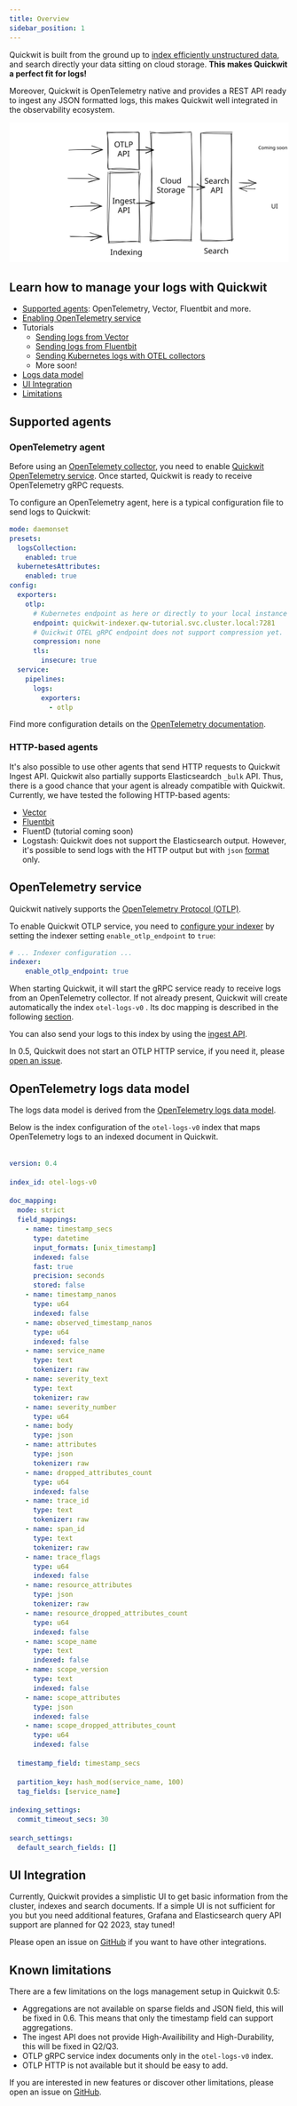 ```yaml
---
title: Overview
sidebar_position: 1
---
```


Quickwit is built from the ground up to [index efficiently unstructured data](../guides/schemaless.md), and search directly your data sitting on cloud storage. **This makes Quickwit a perfect fit for logs!**

Moreover, Quickwit is OpenTelemetry native and provides a REST API ready to ingest any JSON formatted logs, this makes Quickwit well integrated in the observability ecosystem.

![Quickwit Logs Management Overview](../assets/images/logs-management-overview.svg)

## Learn how to manage your logs with Quickwit

- [Supported agents](#supported-agents): OpenTelemetry, Vector, Fluentbit and more.
- [Enabling OpenTelemetry service](#opentelemetry-service)
- Tutorials
  - [Sending logs from Vector](./send-logs-from-vector-to-quickwit.md)
  - [Sending logs from Fluentbit](./send-logs-from-vector-to-quickwit.md)
  - [Sending Kubernetes logs with OTEL collectors](./deploy-quickwit-otel-with-helm.md)
  - More soon!
- [Logs data model](#logs-data-model)
- [UI Integration](#ui-integration)
- [Limitations](#limitations)




## Supported agents

### OpenTelemetry agent

Before using an [OpenTelemety collector](https://opentelemetry.io/docs/collector/), you need to enable [Quickwit OpenTelemetry service](#opentelemetry-service).
Once started, Quickwit is ready to receive OpenTelemetry gRPC requests.

To configure an OpenTelemetry agent, here is a typical configuration file to send logs to Quickwit:

```yaml
mode: daemonset
presets:
  logsCollection:
    enabled: true
  kubernetesAttributes:
    enabled: true
config:
  exporters:
    otlp:
      # Kubernetes endpoint as here or directly to your local instance localhost:7281
      endpoint: quickwit-indexer.qw-tutorial.svc.cluster.local:7281
      # Quickwit OTEL gRPC endpoint does not support compression yet.
      compression: none
      tls:
        insecure: true
  service:
    pipelines:
      logs:
        exporters:
          - otlp
```

Find more configuration details on the [OpenTelemetry documentation](https://opentelemetry.io/docs/collector/configuration/).

### HTTP-based agents

It's also possible to use other agents that send HTTP requests to Quickwit Ingest API. Quickwit also partially supports Elasticseardch `_bulk` API. Thus, there is a good chance that your agent is already compatible with Quickwit.
Currently, we have tested the following HTTP-based agents:

- [Vector](./send-logs-from-vector-to-quickwit.md)
- [Fluentbit](./send-logs-from-fluentbit-to-quickwit.md)
- FluentD (tutorial coming soon)
- Logstash: Quickwit does not support the Elasticsearch output. However, it's possible to send logs with the HTTP output but with `json` [format](https://www.elastic.co/guide/en/logstash/current/plugins-outputs-http.html) only.

## OpenTelemetry service

Quickwit natively supports the [OpenTelemetry Protocol (OTLP)](https://opentelemetry.io/docs/reference/specification/protocol/otlp/).

To enable Quickwit OTLP service, you need to [configure your indexer](/docs/configuration/node-config.md) by setting the indexer setting `enable_otlp_endpoint` to `true`:

```yaml title=node-config.yaml
# ... Indexer configuration ...
indexer:
    enable_otlp_endpoint: true
```

When starting Quickwit, it will start the gRPC service ready to receive logs from an OpenTelemetry collector. If not already present, Quickwit will create automatically the index `otel-logs-v0` . Its doc mapping is described in the following [section](#opentelemetry-logs-data-model).

You can also send your logs to this index by using the [ingest API](/docs/reference/rest-api.md#ingest-data-into-an-index).

In 0.5, Quickwit does not start an OTLP HTTP service, if you need it, please [open an issue](https://github.com/quickwit-oss/quickwit).

## OpenTelemetry logs data model

The logs data model is derived from the [OpenTelemetry logs data model](https://opentelemetry.io/docs/reference/specification/logs/data-model/).

Below is the index configuration of the `otel-logs-v0` index that maps OpenTelemetry logs to an indexed document in Quickwit. 

```yaml

version: 0.4

index_id: otel-logs-v0

doc_mapping:
  mode: strict
  field_mappings:
    - name: timestamp_secs
      type: datetime
      input_formats: [unix_timestamp]
      indexed: false
      fast: true
      precision: seconds
      stored: false
    - name: timestamp_nanos
      type: u64
      indexed: false
    - name: observed_timestamp_nanos
      type: u64
      indexed: false
    - name: service_name
      type: text
      tokenizer: raw
    - name: severity_text
      type: text
      tokenizer: raw
    - name: severity_number
      type: u64
    - name: body
      type: json
    - name: attributes
      type: json
      tokenizer: raw
    - name: dropped_attributes_count
      type: u64
      indexed: false
    - name: trace_id
      type: text
      tokenizer: raw
    - name: span_id
      type: text
      tokenizer: raw
    - name: trace_flags
      type: u64
      indexed: false
    - name: resource_attributes
      type: json
      tokenizer: raw
    - name: resource_dropped_attributes_count
      type: u64
      indexed: false
    - name: scope_name
      type: text
      indexed: false
    - name: scope_version
      type: text
      indexed: false
    - name: scope_attributes
      type: json
      indexed: false
    - name: scope_dropped_attributes_count
      type: u64
      indexed: false

  timestamp_field: timestamp_secs

  partition_key: hash_mod(service_name, 100)
  tag_fields: [service_name]

indexing_settings:
  commit_timeout_secs: 30

search_settings:
  default_search_fields: []
```

## UI Integration

Currently, Quickwit provides a simplistic UI to get basic information from the cluster, indexes and search documents.
If a simple UI is not sufficient for you but you need additional features, Grafana and Elasticsearch query API support are planned for Q2 2023, stay tuned!

Please open an issue on [GitHub](https://github.com/quickwit-oss/quickwit) if you want to have other integrations.

## Known limitations

There are a few limitations on the logs management setup in Quickwit 0.5:
- Aggregations are not available on sparse fields and JSON field, this will be fixed in 0.6. This means that only the timestamp field can support aggregations.
- The ingest API does not provide High-Availibility and High-Durability, this will be fixed in Q2/Q3.
- OTLP gRPC service index documents only in the `otel-logs-v0` index.
- OTLP HTTP is not available but it should be easy to add.


If you are interested in new features or discover other limitations, please open an issue on [GitHub](https://github.com/quickwit-oss/quickwit).
